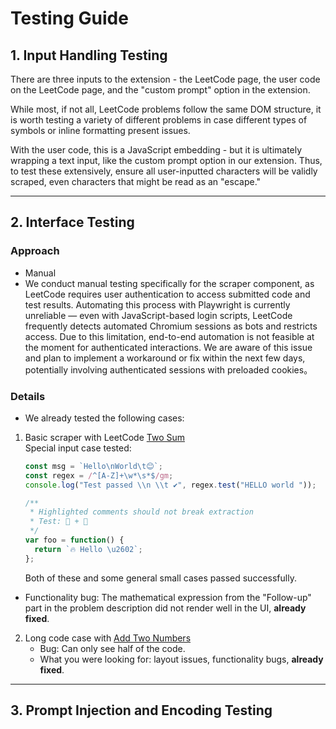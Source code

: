# Testing Guide

## 1. **Input Handling Testing**

There are three inputs to the extension - the LeetCode page, the user code on the LeetCode page, and the "custom prompt" option in the extension.

While most, if not all, LeetCode problems follow the same DOM structure, it is worth testing a variety of different problems in case different types of symbols or inline formatting present issues.

With the user code, this is a JavaScript embedding - but it is ultimately wrapping a text input, like the custom prompt option in our extension. Thus, to test these extensively, ensure all user-inputted characters will be validly scraped, even characters that might be read as an "escape."

---

## 2. Interface Testing

### Approach

- Manual  
- We conduct manual testing specifically for the scraper component, as LeetCode requires user authentication to access submitted code and test results. Automating this process with Playwright is currently unreliable — even with JavaScript-based login scripts, LeetCode frequently detects automated Chromium sessions as bots and restricts access. Due to this limitation, end-to-end automation is not feasible at the moment for authenticated interactions. We are aware of this issue and plan to implement a workaround or fix within the next few days, potentially involving authenticated sessions with preloaded cookies。

### Details
- We already tested the following cases:
1. Basic scraper with LeetCode [Two Sum](https://leetcode.com/problems/two-sum/)  
   Special input case tested:
   ```js
   const msg = `Hello\nWorld\t😊`;
   const regex = /^[A-Z]+\w*\s*$/gm;
   console.log("Test passed \\n \\t ✔️", regex.test("HELLO world "));
   ```

   ```js
   /**
    * Highlighted comments should not break extraction
    * Test: 🤖 + 🧪
    */
   var foo = function() {
     return `🔥 Hello \u2602️`;
   };
   ```  
   Both of these and some general small cases passed successfully.

- Functionality bug: The mathematical expression from the "Follow-up" part in the problem description did not render well in the UI, **already fixed**.

2. Long code case with [Add Two Numbers](https://leetcode.com/problems/add-two-numbers/description/) 
   - Bug: Can only see half of the code.  
   - What you were looking for: layout issues, functionality bugs, **already fixed**.

---

## 3. Prompt Injection and Encoding Testing

